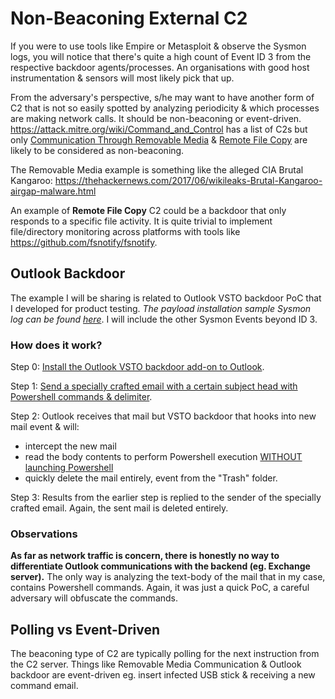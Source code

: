 # Non-Beaconing External C2

If you were to use tools like Empire or Metasploit & observe the Sysmon logs, you will notice that there's quite a high count of Event ID 3 from the respective backdoor agents/processes. An organisations with good host instrumentation & sensors will most likely pick that up.

From the adversary's perspective, s/he may want to have another form of C2 that is not so easily spotted by analyzing periodicity & which processes are making network calls. It should be non-beaconing or event-driven. https://attack.mitre.org/wiki/Command_and_Control has a list of C2s but only [Communication Through Removable Media](https://attack.mitre.org/wiki/Technique/T1092) & [Remote File Copy](https://attack.mitre.org/wiki/Technique/T1105) are likely to be considered as non-beaconing.  

The Removable Media example is something like the alleged CIA Brutal Kangaroo: https://thehackernews.com/2017/06/wikileaks-Brutal-Kangaroo-airgap-malware.html 

An example of **Remote File Copy** C2 could be a backdoor that only responds to a specific file activity. It is quite trivial to implement file/directory monitoring across platforms with tools like https://github.com/fsnotify/fsnotify.

## Outlook Backdoor

The example I will be sharing is related to Outlook VSTO backdoor PoC that I developed for product testing. *The payload installation sample Sysmon log can be found [here](https://github.com/jymcheong/SysmonResources/tree/master/6.%20Sample%20Data/stage%202%20(Get%20In)/3.%20install%20payloads/(Type%201)%20Abuse%20Outlook%20VSTO)*. I will include the other Sysmon Events beyond ID 3. 

### How does it work?

Step 0: [Install the Outlook VSTO backdoor add-on to Outlook](https://github.com/jymcheong/SysmonResources/tree/master/6.%20Sample%20Data/stage%202%20(Get%20In)/3.%20install%20payloads/(Type%201)%20Abuse%20Outlook%20VSTO).

Step 1: [Send a specially crafted email with a certain subject head with Powershell commands & delimiter](https://www.youtube.com/edit?o=U&video_id=e-rPstKk8rw).

Step 2: Outlook receives that mail but VSTO backdoor that hooks into new mail event & will: 

 * intercept the new mail
 * read the body contents to perform Powershell execution [WITHOUT launching Powershell](https://github.com/p3nt4/PowerShdll)
 * quickly delete the mail entirely, event from the "Trash" folder.

Step 3: Results from the earlier step is replied to the sender of the specially crafted email. Again, the sent mail is deleted entirely.

### Observations

**As far as network traffic is concern, there is honestly no way to differentiate Outlook communications with the backend (eg. Exchange server).** The only way is analyzing the text-body of the mail that in my case, contains Powershell commands. Again, it was just a quick PoC, a careful adversary will obfuscate the commands.

## Polling vs Event-Driven

The beaconing type of C2 are typically polling for the next instruction from the C2 server. Things like Removable Media Communication & Outlook backdoor are event-driven eg. insert infected USB stick & receiving a new command email. 